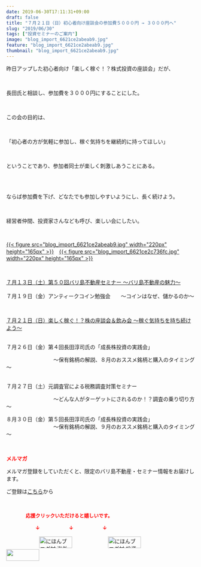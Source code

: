 ```yaml
---
date: 2019-06-30T17:11:31+09:00
draft: false
title: "７月２１日（日）初心者向け座談会の参加費５０００円 → ３０００円へ"
slug: "2019/06/30"
tags: ["投資セミナーのご案内"]
image: "blog_import_6621ce2abeab9.jpg"
feature: "blog_import_6621ce2abeab9.jpg"
thumbnail: "blog_import_6621ce2abeab9.jpg"
---
```

<p>昨日アップした初心者向け「楽しく稼ぐ！？株式投資の座談会」だが、</p><p> </p><p>長田氏と相談し、参加費を３０００円にすることにした。</p><p> </p><p>この会の目的は、</p><p> </p><p>「初心者の方が気軽に参加し、稼ぐ気持ちを継続的に持ってほしい」</p><p> </p><p>ということであり、参加者同士が楽しく刺激しあうことにある。</p><p> </p><p><br/>ならば参加費を下げ、どなたでも参加しやすいようにし、長く続けよう。</p><p> </p><p>経営者仲間、投資家さんなども呼び、楽しい会にしたい。</p><p> </p><p><a href="blog_import_6621ce2abeab9.jpg">{{< figure src="blog_import_6621ce2abeab9.jpg" width="220px" height="165px" >}}</a>　<a href="blog_import_6621ce2c736fc.jpg">{{< figure src="blog_import_6621ce2c736fc.jpg" width="220px" height="165px" >}}</a></p><p> </p><p><a href="entry-12485162907.html#_=_" target="_blank">７月１３日（土）第５０回バリ島不動産セミナー ～バリ島不動産の魅力～</a><br/> <br/>７月１９日（金）アンティークコイン勉強会　　～コインはなぜ、儲かるのか～</p><p> </p><p><a href="entry-12487913501.html" target="_blank">７月２１日（日）楽しく稼ぐ！？株の座談会＆飲み会 ～稼ぐ気持ちを持ち続けよう～</a></p><p><br/>７月２６日（金）第４回長田淳司氏の「成長株投資の実践会」</p><p>　　　　　　　　　～保有銘柄の解説、８月のおススメ銘柄と購入のタイミング～</p><p><br/>７月２７日（土）元調査官による税務調査対策セミナー</p><p>　　　　　　　　　～どんな人がターゲットにされるのか！？調査の乗り切り方～</p><p>８月３０日（金）第５回長田淳司氏の「成長株投資の実践会」<br/>　　　　　　　　　～保有銘柄の解説、９月のおススメ銘柄と購入のタイミング～</p><p> </p><p><span style="font-weight: bold;"><span style="color: rgb(255, 0, 0);">メルマガ</span></span></p><p>メルマガ登録をしていただくと、限定のバリ島不動産・セミナー情報をお届けします。</p><p>ご登録は<a href="f9eeVI" target="_blank">こちら</a>から</p><p style="text-align: center;"> </p><p><font color="#ff0000" size="2"><strong>　　　　応援クリックいただけると嬉しいです。</strong></font></p><p><font color="#ff0000" size="2"><strong>　　　　　　↓　　　　　　↓　　　　　　↓</strong></font></p><p><a href="ranking.html?p_cid=01260127" id="&amp;blogmura_banner"><img alt="にほんブログ村 海外生活ブログ バリ島情報へ" border="0" height="31" src="data:image/svg+xml;charset=utf-8,%3Csvg%20xmlns%3D%22http%3A%2F%2Fwww.w3.org%2F2000%2Fsvg%22%20title%3D%22Placeholder%20for%20Images%22%20role%3D%22presentation%22%20viewBox%3D%220%200%2088%2031%22%20%2F%3E" width="88" data-src="//overseas.blogmura.com/bali/img/bali88_31.gif" style="aspect-ratio: auto 88 / 31;"/><noscript><img alt="にほんブログ村 海外生活ブログ バリ島情報へ" border="0" height="31" src="//overseas.blogmura.com/bali/img/bali88_31.gif" width="88"></noscript></a>  <a href="ranking.html?p_cid=01260127" id="&amp;blogmura_banner"><img alt="にほんブログ村 投資ブログ 不動産投資へ" border="0" height="31" src="data:image/svg+xml;charset=utf-8,%3Csvg%20xmlns%3D%22http%3A%2F%2Fwww.w3.org%2F2000%2Fsvg%22%20title%3D%22Placeholder%20for%20Images%22%20role%3D%22presentation%22%20viewBox%3D%220%200%2088%2031%22%20%2F%3E" width="88" data-src="//investment.blogmura.com/hudousantoushi/img/hudousantoushi88_31.gif" style="aspect-ratio: auto 88 / 31;"/><noscript><img alt="にほんブログ村 投資ブログ 不動産投資へ" border="0" height="31" src="//investment.blogmura.com/hudousantoushi/img/hudousantoushi88_31.gif" width="88"></noscript></a> <a href="link.php?1804582" title="人気ブログランキングへ"><img border="0" height="31" src="data:image/svg+xml;charset=utf-8,%3Csvg%20xmlns%3D%22http%3A%2F%2Fwww.w3.org%2F2000%2Fsvg%22%20title%3D%22Placeholder%20for%20Images%22%20role%3D%22presentation%22%20viewBox%3D%220%200%2088%2031%22%20%2F%3E" width="88" data-src="https://blog.with2.net/img/banner/banner_22.gif" style="aspect-ratio: auto 88 / 31;"/><noscript><img border="0" height="31" src="https://blog.with2.net/img/banner/banner_22.gif" width="88"></noscript></a></p>

